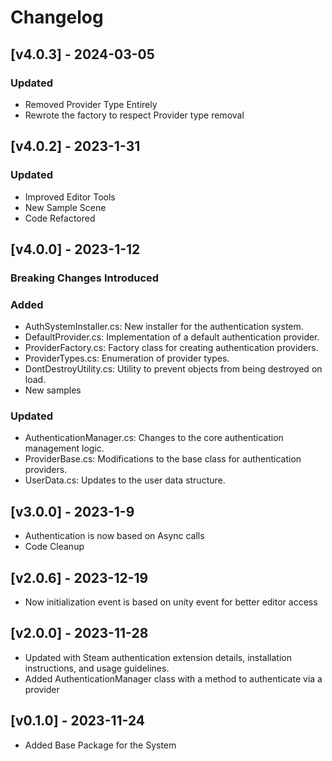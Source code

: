 # Changelog

## [v4.0.3] - 2024-03-05

### Updated
- Removed Provider Type Entirely
- Rewrote the factory to respect Provider type removal



## [v4.0.2] - 2023-1-31

### Updated
- Improved Editor Tools
- New Sample Scene
- Code Refactored

## [v4.0.0] - 2023-1-12

### Breaking Changes Introduced

### Added
- AuthSystemInstaller.cs: New installer for the authentication system.
- DefaultProvider.cs: Implementation of a default authentication provider.
- ProviderFactory.cs: Factory class for creating authentication providers.
- ProviderTypes.cs: Enumeration of provider types.
- DontDestroyUtility.cs: Utility to prevent objects from being destroyed on load.
- New samples

### Updated
- AuthenticationManager.cs: Changes to the core authentication management logic.
- ProviderBase.cs: Modifications to the base class for authentication providers.
- UserData.cs: Updates to the user data structure.

## [v3.0.0] - 2023-1-9

- Authentication is now based on Async calls
- Code Cleanup

## [v2.0.6] - 2023-12-19

- Now initialization event is based on unity event for better editor access

## [v2.0.0] - 2023-11-28

- Updated with Steam authentication extension details, installation instructions, and usage guidelines.
- Added AuthenticationManager class with a method to authenticate via a provider

## [v0.1.0] - 2023-11-24

- Added Base Package for the System